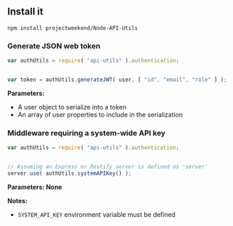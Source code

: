 ## Install it

```
npm install projectweekend/Node-API-Utils
```


### Generate JSON web token

```javascript
var authUtils = require( "api-utils" ).authentication;


var token = authUtils.generateJWT( user, [ "id", "email", "role" ] );
```

**Parameters:**

* A user object to serialize into a token
* An array of user properties to include in the serialization


### Middleware requiring a system-wide API key

```javascript
var authUtils = require( "api-utils" ).authentication;


// Assuming an Express or Restify server is defined as 'server'
server.use( authUtils.systemAPIKey() );
```

**Parameters: None**

**Notes:**

* `SYSTEM_API_KEY` environment variable must be defined
